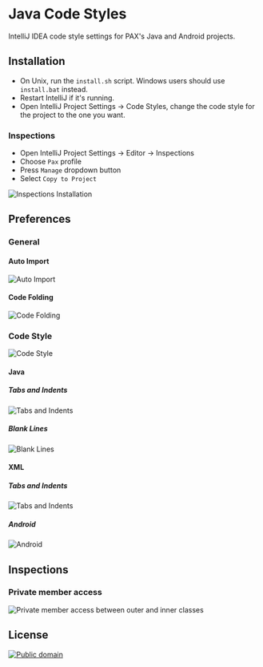 # Java Code Styles

IntelliJ IDEA code style settings for PAX's Java and Android projects.


## Installation

 * On Unix, run the `install.sh` script. Windows users should use `install.bat` instead.
 * Restart IntelliJ if it's running.
 * Open IntelliJ Project Settings -> Code Styles, change the code style for the
   project to the one you want.

### Inspections

* Open IntelliJ Project Settings -> Editor -> Inspections
* Choose `Pax` profile
* Press `Manage` dropdown button
* Select `Copy to Project`

![Inspections Installation](artwork/inspections/installation.png)


## Preferences

### General

#### Auto Import

![Auto Import](artwork/general/auto_import.png)

#### Code Folding

![Code Folding](artwork/general/code_folding.png)

### Code Style

![Code Style](artwork/codestyles/code_style.png)

#### Java

##### Tabs and Indents

![Tabs and Indents](artwork/codestyles/java/tabs_and_indents.png)

##### Blank Lines

![Blank Lines](artwork/codestyles/java/blank_lines.png)

#### XML

##### Tabs and Indents

![Tabs and Indents](artwork/codestyles/xml/tabs_and_indents.png)

##### Android

![Android](artwork/codestyles/xml/android.png)


## Inspections

### Private member access

![Private member access between outer and inner classes](artwork/inspections/private_member.png)


## License

[![Public domain](https://licensebuttons.net/p/zero/1.0/88x31.png)](https://creativecommons.org/publicdomain/zero/1.0/legalcode)
